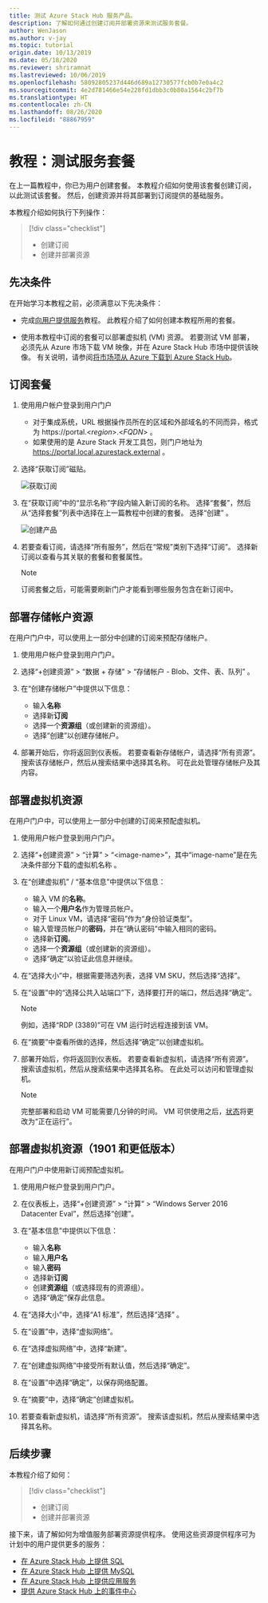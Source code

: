 ```yaml
---
title: 测试 Azure Stack Hub 服务产品。
description: 了解如何通过创建订阅并部署资源来测试服务套餐。
author: WenJason
ms.author: v-jay
ms.topic: tutorial
origin.date: 10/13/2019
ms.date: 05/18/2020
ms.reviewer: shriramnat
ms.lastreviewed: 10/06/2019
ms.openlocfilehash: 58092805237d446d689a12730577fcb0b7e0a4c2
ms.sourcegitcommit: 4e2d781466e54e228fd1dbb3c0b80a1564c2bf7b
ms.translationtype: HT
ms.contentlocale: zh-CN
ms.lasthandoff: 08/26/2020
ms.locfileid: "88867959"
---
```

# <a name="tutorial-test-a-service-offering"></a>教程：测试服务套餐

在上一篇教程中，你已为用户创建套餐。 本教程介绍如何使用该套餐创建订阅，以此测试该套餐。 然后，创建资源并将其部署到订阅提供的基础服务。

本教程介绍如何执行下列操作：

> [!div class="checklist"]
> * 创建订阅
> * 创建并部署资源

## <a name="prerequisites"></a>先决条件

在开始学习本教程之前，必须满意以下先决条件：

- 完成[向用户提供服务](tutorial-offer-services.md)教程。 此教程介绍了如何创建本教程所用的套餐。

- 使用本教程中订阅的套餐可以部署虚拟机 (VM) 资源。 若要测试 VM 部署，必须先从 Azure 市场下载 VM 映像，并在 Azure Stack Hub 市场中提供该映像。 有关说明，请参阅[将市场项从 Azure 下载到 Azure Stack Hub](azure-stack-download-azure-marketplace-item.md)。 

## <a name="subscribe-to-the-offer"></a>订阅套餐

1. 使用用户帐户登录到用户门户 

   - 对于集成系统，URL 根据操作员所在的区域和外部域名的不同而异，格式为 https://portal.&lt;*region*&gt;.&lt;*FQDN*&gt; 。
   - 如果使用的是 Azure Stack 开发工具包，则门户地址为 https://portal.local.azurestack.external 。

1. 选择“获取订阅”磁贴。

   ![获取订阅](media/tutorial-test-offer/1-get-subscription.png)

1. 在“获取订阅”中的“显示名称”字段内输入新订阅的名称。  选择“套餐”，然后从“选择套餐”列表中选择在上一篇教程中创建的套餐。  选择“创建” 。

   ![创建产品](media/tutorial-test-offer/2-create-subscription.png)

1. 若要查看订阅，请选择“所有服务”，然后在“常规”类别下选择“订阅”。 选择新订阅以查看与其关联的套餐和套餐属性。

   >[!NOTE]
   >订阅套餐之后，可能需要刷新门户才能看到哪些服务包含在新订阅中。

## <a name="deploy-a-storage-account-resource"></a>部署存储帐户资源

在用户门户中，可以使用上一部分中创建的订阅来预配存储帐户。

1. 使用用户帐户登录到用户门户。

1. 选择“+创建资源” > “数据 + 存储” > “存储帐户 - Blob、文件、表、队列”  。

1. 在“创建存储帐户”中提供以下信息：
  
   - 输入**名称**
   - 选择新**订阅**
   - 选择一个**资源组**（或创建新的资源组）。 
   - 选择“创建”以创建存储帐户。

1. 部署开始后，你将返回到仪表板。 若要查看新存储帐户，请选择“所有资源”。 搜索该存储帐户，然后从搜索结果中选择其名称。 可在此处管理存储帐户及其内容。

## <a name="deploy-a-virtual-machine-resource"></a>部署虚拟机资源

在用户门户中，可以使用上一部分中创建的订阅来预配虚拟机。

1. 使用用户帐户登录到用户门户。

1. 选择“+创建资源” > “计算” > “\<image-name\>”，其中“image-name”是在先决条件部分下载的虚拟机名称  。
1. 在“创建虚拟机” / “基本信息”中提供以下信息： 
  
   - 输入 VM 的**名称**。
   - 输入一个**用户名**作为管理员帐户。
   - 对于 Linux VM，请选择“密码”作为“身份验证类型”。
   - 输入管理员帐户的**密码**，并在“确认密码”中输入相同的密码。
   - 选择新**订阅**。
   - 选择一个**资源组**（或创建新的资源组）。 
   - 选择“确定”以验证此信息并继续。

1. 在“选择大小”中，根据需要筛选列表，选择 VM SKU，然后选择“选择”。   
1. 在“设置”中的“选择公共入站端口”下，选择要打开的端口，然后选择“确定”。  
   > [!NOTE]
   > 例如，选择“RDP (3389)”可在 VM 运行时远程连接到该 VM。
1. 在“摘要”中查看所做的选择，然后选择“确定”以创建虚拟机。   
1. 部署开始后，你将返回到仪表板。 若要查看新虚拟机，请选择“所有资源”。 搜索该虚拟机，然后从搜索结果中选择其名称。 在此处可以访问和管理虚拟机。
   > [!NOTE]
   > 完整部署和启动 VM 可能需要几分钟的时间。 VM 可供使用之后，[状态](/virtual-machines/windows/states-lifecycle)将更改为“正在运行”。

## <a name="deploy-a-virtual-machine-resource-1901-and-earlier"></a>部署虚拟机资源（1901 和更低版本）

在用户门户中使用新订阅预配虚拟机。

1. 使用用户帐户登录到用户门户。

1. 在仪表板上，选择“+创建资源” > “计算” > “Windows Server 2016 Datacenter Eval”，然后选择“创建”。   

1. 在“基本信息”中提供以下信息：
  
   - 输入**名称**
   - 输入**用户名**
   - 输入**密码**
   - 选择新**订阅**
   - 创建**资源组**（或选择现有的资源组）。 
   - 选择“确定”保存此信息。

1. 在“选择大小”中，选择“A1 标准”，然后选择“选择”  。  
1. 在“设置”中，选择“虚拟网络”。 

1. 在“选择虚拟网络”中，选择“新建”。 

1. 在“创建虚拟网络”中接受所有默认值，然后选择“确定”。 

1. 在“设置”中选择“确定”，以保存网络配置。 

1. 在“摘要”中，选择“确定”创建虚拟机。   

1. 若要查看新虚拟机，请选择“所有资源”。 搜索该虚拟机，然后从搜索结果中选择其名称。

## <a name="next-steps"></a>后续步骤

本教程介绍了如何：

> [!div class="checklist"]
> * 创建订阅
> * 创建并部署资源 

接下来，请了解如何为增值服务部署资源提供程序。 使用这些资源提供程序可为计划中的用户提供更多的服务：

- [在 Azure Stack Hub 上提供 SQL](azure-stack-sql-resource-provider.md)
- [在 Azure Stack Hub 上提供 MySQL](azure-stack-mysql-resource-provider.md)
- [在 Azure Stack Hub 上提供应用服务](azure-stack-app-service-overview.md)
- [提供 Azure Stack Hub 上的事件中心](event-hubs-rp-overview.md)
